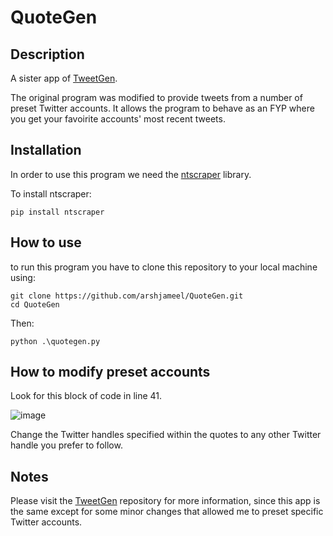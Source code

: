 # QuoteGen

## Description
A sister app of [TweetGen](https://github.com/arshjameel/TweetGen). 

The original program was modified to provide tweets from a number of preset Twitter accounts. It allows the program to behave as an FYP where you get your favoirite accounts' most recent tweets.

## Installation
In order to use this program we need the [ntscraper](https://github.com/bocchilorenzo/ntscraper) library.

To install ntscraper:
```
pip install ntscraper
```

## How to use
to run this program you have to clone this repository to your local machine using:
```
git clone https://github.com/arshjameel/QuoteGen.git
cd QuoteGen
```
Then:
```
python .\quotegen.py
```

## How to modify preset accounts
Look for this block of code in line 41.

![image](https://github.com/user-attachments/assets/cff87228-19a0-4a38-a20f-558456ed5b9b)

Change the Twitter handles specified within the quotes to any other Twitter handle you prefer to follow.

## Notes
Please visit the [TweetGen](https://github.com/arshjameel/TweetGen) repository for more information, since this app is the same except for some minor changes that allowed me to preset specific Twitter accounts.